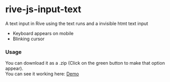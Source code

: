 # rive-js-input-text
A text input in Rive using the text runs and a invisible htmt text input

- Keyboard appears on mobile
- Blinking cursor


### Usage
You can download it as a .zip (Click on the green button to make that option appear).  
You can see it working here: [Demo](https://pedroalpera.github.io/rive-js-input-text/)



